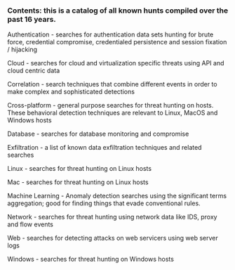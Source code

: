 ### Contents: this is a catalog of all known hunts compiled over the past 16 years.

Authentication - searches for authentication data sets hunting for brute force, credential compromise, credentialed persistence and session fixation / hijacking

Cloud - searches for cloud and virtualization specific threats using API and cloud centric data

Correlation - search techniques that combine different events in order to make complex and sophisticated detections

Cross-platform - general purpose searches for threat hunting on hosts. These behavioral detection techniques are relevant to Linux, MacOS and Windows hosts

Database - searches for database monitoring and compromise

Exfiltration - a list of known data exfiltration techniques and related searches

Linux - searches for threat hunting on Linux hosts

Mac -  searches for threat hunting on Linux hosts

Machine Learning - Anomaly detection searches using the significant terms aggregation; good for finding things that evade conventional rules.

Network - searches for threat hunting using network data like IDS, proxy and flow events

Web  - searches for detecting attacks on web servicers using web server logs

Windows -  searches for threat hunting on Windows hosts
